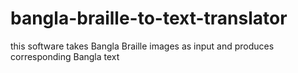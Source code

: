 # bangla-braille-to-text-translator
this software takes Bangla Braille images as input and produces corresponding Bangla text 
